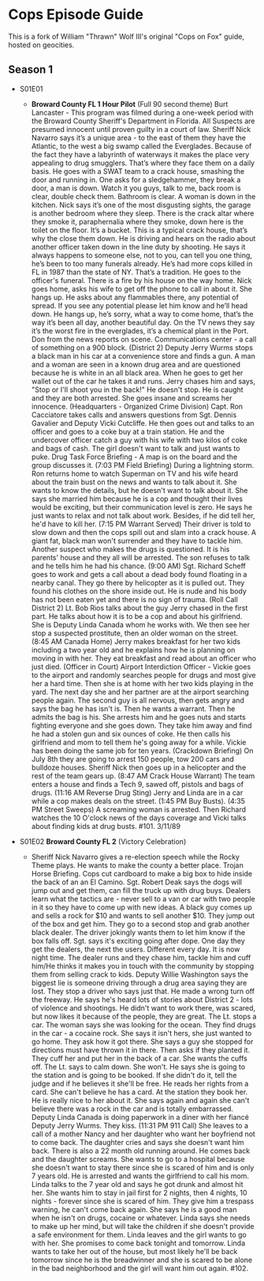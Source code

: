 # Cops Episode Guide

This is a fork of William "Thrawn" Wolf III's original "Cops on Fox" guide,
hosted on geocities.

## Season 1

- S01E01

  - **Broward County FL 1** **Hour Pilot** (Full 90 second theme) Burt
    Lancaster - This program was filmed during a one-week period with the
    Broward County Sheriff's Department in Florida.  All Suspects are presumed
    innocent until proven guilty in a court of law.  Sheriff Nick Navarro says
    it’s a unique area - to the east of them they have the Atlantic, to the
    west a big swamp called the Everglades. Because of the fact they have a
    labyrinth of waterways it makes the place very appealing to drug smugglers.
    That’s where they face them on a daily basis. He goes with a SWAT team to a
    crack house, smashing the door and running in. One asks for a sledgehammer,
    they break a door, a man is down.  Watch it you guys, talk to me, back room
    is clear, double check them.  Bathroom is clear. A woman is down in the
    kitchen. Nick says it’s one of the most disgusting sights, the garage is
    another bedroom where they sleep. There is the crack altar where they smoke
    it, paraphernalia where they smoke, down here is the toilet on the floor.
    It’s a bucket. This is a typical crack house, that’s why the close them
    down. He is driving and hears on the radio about another officer taken down
    in the line duty by shooting. He says it always happens to someone else,
    not to you, can tell you one thing, he’s been to too many funerals already.
    He’s had more cops killed in FL in 1987 than the state of NY.  That’s a
    tradition. He goes to the officer's funeral. There is a fire by his house
    on the way home. Nick goes home, asks his wife to get off the phone to call
    in about it. She hangs up. He asks about any flammables there, any
    potential of spread. If you see any potential please let him know and he’ll
    head down. He hangs up, he’s sorry, what a way to come home, that’s the way
    it’s been all day, another beautiful day. On the TV news they say it’s the
    worst fire in the everglades, it’s a chemical plant in the Port. Don from
    the news reports on scene. Communications center - a call of something on a
    900 block. (District 2) Deputy Jerry Wurms stops a black man in his car at
    a convenience store and finds a gun. A man and a woman are seen in a known
    drug area and are questioned because he is white in an all black area. When
    he goes to get her wallet out of the car he takes it and runs. Jerry chases
    him and says, "Stop or I'll shoot you in the back!" He doesn't stop. He is
    caught and they are both arrested. She goes insane and screams her
    innocence.  (Headquarters - Organized Crime Division) Capt. Ron Cacciatore
    takes calls and answers questions from Sgt.  Dennis Gavalier and Deputy
    Vicki Cutcliffe.  He then goes out and talks to an officer and goes to a
    coke buy at a train station. He and the undercover officer catch a guy with
    his wife with two kilos of coke and bags of cash. The girl doesn't want to
    talk and just wants to puke.  Drug Task Force Briefing - A map is on the
    board and the group discusses it.  (7:03 PM Field Briefing) During a
    lightning storm. Ron returns home to watch Superman on TV and his wife
    heard about the train bust on the news and wants to talk about it. She
    wants to know the details, but he doesn't want to talk about it. She says
    she married him because he is a cop and thought their lives would be
    exciting, but their communication level is zero. He says he just wants to
    relax and not talk about work. Besides, if he did tell her, he'd have to
    kill her. (7:15 PM Warrant Served) Their driver is told to slow down and
    then the cops spill out and slam into a crack house. A giant fat, black man
    won't surrender and they have to tackle him. Another suspect who makes the
    drugs is questioned. It is his parents' house and they all will be
    arrested. The son refuses to talk and he tells him he had his chance. (9:00
    AM) Sgt.  Richard Scheff goes to work and gets a call about a dead body
    found floating in a nearby canal. They go there by helicopter as it is
    pulled out. They found his clothes on the shore inside out. He is nude and
    his body has not been eaten yet and there is no sign of trauma. (Roll Call
    District 2) Lt. Bob Rios talks about the guy Jerry chased in the first
    part. He talks about how it is to be a cop and about his girlfriend.  She
    is Deputy Linda Canada whom he works with. We then see her stop a suspected
    prostitute, then an older woman on the street.  (8:45 AM Canada Home) Jerry
    makes breakfast for her two kids including a two year old and he explains
    how he is planning on moving in with her. They eat breakfast and read about
    an officer who just died. (Officer in Court) Airport Interdiction Officer -
    Vickie goes to the airport and randomly searches people for drugs and most
    give her a hard time. Then she is at home with her two kids playing in the
    yard. The next day she and her partner are at the airport searching people
    again. The second guy is all nervous, then gets angry and says the bag he
    has isn't is. Then he wants a warrant. Then he admits the bag is his. She
    arrests him and he goes nuts and starts fighting everyone and she goes
    down. They take him away and find he had a stolen gun and six ounces of
    coke.  He then calls his girlfriend and mom to tell them he's going away
    for a while.  Vickie has been doing the same job for ten years. (Crackdown
    Briefing) On July 8th they are going to arrest 150 people, tow 200 cars and
    bulldoze houses.  Sheriff Nick then goes up in a helicopter and the rest of
    the team gears up.  (8:47 AM Crack House Warrant) The team enters a house
    and finds a Tech 9, sawed off, pistols and bags of drugs. (11:16 AM Reverse
    Drug Sting) Jerry and Linda are in a car while a cop makes deals on the
    street. (1:45 PM Buy Busts).  (4:35 PM Street Sweeps) A screaming woman is
    arrested. Then Richard watches the 10 O'clock news of the days coverage and
    Vicki talks about finding kids at drug busts. #101. 3/11/89

- S01E02 **Broward County FL 2** (Victory Celebration)

  - Sheriff Nick Navarro gives a re-election speech while the Rocky Theme
    plays. He wants to make the county a better place. Trojan Horse Briefing.
    Cops cut cardboard to make a big box to hide inside the back of an an El
    Camino. Sgt.  Robert Deak says the dogs will jump out and get them, can
    fill the truck up with drug buys. Dealers learn what the tactics are -
    never sell to a van or car with two people in it so they have to come up
    with new ideas. A black guy comes up and sells a rock for $10 and wants to
    sell another $10. They jump out of the box and get him. They go to a second
    stop and grab another black dealer. The driver jokingly wants them to let
    him know if the box falls off. Sgt. says it's exciting going after dope.
    One day they get the dealers, the next the users.  Different every day. It
    is now night time.  The dealer runs and they chase him, tackle him and cuff
    him/He thinks it makes you in touch with the community by stopping them
    from selling crack to kids. Deputy Willie Washington says the biggest lie
    is someone driving through a drug area saying they are lost. They stop a
    driver who says just that. He made a wrong turn off the freeway. He says
    he's heard lots of stories about District 2 - lots of violence and
    shootings.  He didn't want to work there, was scared, but now likes it
    because of the people, they are great. The Lt. stops a car. The woman says
    she was looking for the ocean. They find drugs in the car - a cocaine rock.
    She says it isn't hers, she just wanted to go home. They ask how it got
    there. She says a guy she stopped for directions must have thrown it in
    there. Then asks if they planted it. They cuff her and put her in the back
    of a car. She wants the cuffs off.  The Lt. says to calm down. She won't.
    He says she is going to the station and is going to be booked. If she
    didn't do it, tell the judge and if he believes it she'll be free. He reads
    her rights from a card. She can't believe he has a card. At the station
    they book her. He is really nice to her about it. She says again and again
    she can't believe there was a rock in the car and is totally embarrassed.
    Deputy Linda Canada is doing paperwork in a diner with her fiancé Deputy
    Jerry Wurms. They kiss.  (11:31 PM 911 Call) She leaves to a call of a
    mother Nancy and her daughter who want her boyfriend not to come back. The
    daughter cries and says she doesn't want him back.  There is also a 22
    month old running around. He comes back and the daughter screams. She wants
    to go to a hospital because she doesn't want to stay there since she is
    scared of him and is only 7 years old. He is arrested and wants the
    girlfriend to call his mom. Linda talks to the 7 year old and says he got
    drunk and almost hit her.  She wants him to stay in jail first for 2
    nights, then 4 nights, 10 nights - forever since she is scared of him. They
    give him a trespass warning, he can't come back again. She says he is a
    good man when he isn't on drugs, cocaine or whatever. Linda says she needs
    to make up her mind, but will take the children if she doesn't provide a
    safe environment for them. Linda leaves and the girl wants to go with her.
    She promises to come back tonight and tomorrow. Linda wants to take her out
    of the house, but most likely he'll be back tomorrow since he is the
    breadwinner and she is scared to be alone in the bad neighborhood and the
    girl will want him out again. #102.
